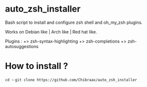 # auto_zsh_installer
Bash script to install and configure zsh shell and oh_my_zsh plugins.

Works on Debian like | Arch like | Red hat like.

Plugins : 
  +> zsh-syntax-highlighting 
  +> zsh-completions 
  +> zsh-autosuggestions


# How to install ? 

```cd ~```
```git clone https://github.com/Chibraax/auto_zsh_installer```
